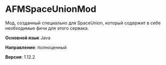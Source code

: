 # AFMSpaceUnionMod
Мод, созданный специально для SpaceUnion, который содержит в себе необходимые фичи для этого сервака.

**Основной язык** Java

**Направление**: полноценный

**Версия**: 1.12.2
